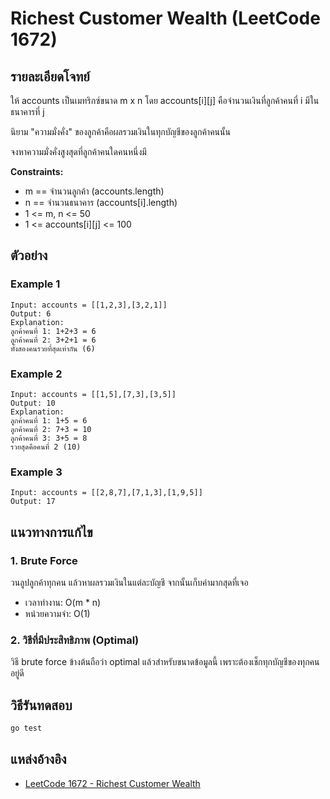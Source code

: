 # Richest Customer Wealth (LeetCode 1672)

## รายละเอียดโจทย์

ให้ accounts เป็นเมทริกซ์ขนาด m x n โดย accounts[i][j] คือจำนวนเงินที่ลูกค้าคนที่ i มีในธนาคารที่ j

นิยาม "ความมั่งคั่ง" ของลูกค้าคือผลรวมเงินในทุกบัญชีของลูกค้าคนนั้น

จงหาความมั่งคั่งสูงสุดที่ลูกค้าคนใดคนหนึ่งมี

**Constraints:**
- m == จำนวนลูกค้า (accounts.length)
- n == จำนวนธนาคาร (accounts[i].length)
- 1 <= m, n <= 50
- 1 <= accounts[i][j] <= 100

## ตัวอย่าง

### Example 1
```
Input: accounts = [[1,2,3],[3,2,1]]
Output: 6
Explanation:
ลูกค้าคนที่ 1: 1+2+3 = 6
ลูกค้าคนที่ 2: 3+2+1 = 6
ทั้งสองคนรวยที่สุดเท่ากัน (6)
```

### Example 2
```
Input: accounts = [[1,5],[7,3],[3,5]]
Output: 10
Explanation:
ลูกค้าคนที่ 1: 1+5 = 6
ลูกค้าคนที่ 2: 7+3 = 10
ลูกค้าคนที่ 3: 3+5 = 8
รวยสุดคือคนที่ 2 (10)
```

### Example 3
```
Input: accounts = [[2,8,7],[7,1,3],[1,9,5]]
Output: 17
```

## แนวทางการแก้ไข

### 1. Brute Force
วนลูปลูกค้าทุกคน แล้วหาผลรวมเงินในแต่ละบัญชี จากนั้นเก็บค่ามากสุดที่เจอ

- เวลาทำงาน: O(m * n)
- หน่วยความจำ: O(1)

### 2. วิธีที่มีประสิทธิภาพ (Optimal)
วิธี brute force ข้างต้นถือว่า optimal แล้วสำหรับขนาดข้อมูลนี้ เพราะต้องเช็กทุกบัญชีของทุกคนอยู่ดี

## วิธีรันทดสอบ

```bash
go test
```

## แหล่งอ้างอิง
- [LeetCode 1672 - Richest Customer Wealth](https://leetcode.com/problems/richest-customer-wealth/) 